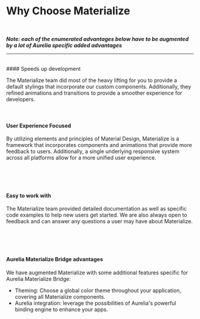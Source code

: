 # Why Choose Materialize
<br>

***Note: each of the enumerated advantages below have to be augmented by a lot of Aurelia specific added advantages***
* * *

<br>
#### Speeds up development

The Materialize team did most of the heavy lifting for you to provide a default stylings that incorporate our custom components. Additionally, they refined animations and transitions to provide a smoother experience for developers.
<br> <br> <br>
#### User Experience Focused

By utilizing elements and principles of Material Design, Materialize is a framework that incorporates components and animations that provide more feedback to users. Additionally, a single underlying responsive system across all platforms allow for a more unified user experience.

<br> <br> <br>

#### Easy to work with

The Materialize team provided detailed documentation as well as specific code examples to help new users get started. We are also always open to feedback and can answer any questions a user may have about Materialize.

<br> <br> <br>

#### Aurelia Materialize Bridge advantages

We have augmented Materialize with some additional features specific for Aurelia Materialize Bridge:

* Theming: Choose a global color theme throughout your application, covering all Materialize components.
* Aurelia integration: leverage the possibilities of Aurelia's powerful binding engine to enhance your apps.
